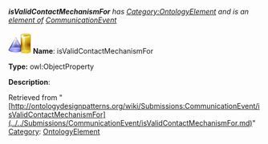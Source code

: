 ___isValidContactMechanismFor__ has [Category:OntologyElement](../../Category/OntologyElement.md "Category:OntologyElement") and is an [element of](../../Property/ElementOf.md "Property:ElementOf") [CommunicationEvent](../../Submissions/CommunicationEvent.md "Submissions:CommunicationEvent")_


  




[![ObjectProperty](../../images/thumb/c/c3/ObjectProperty.gif/45px-ObjectProperty.gif)](../../Image/ObjectProperty.gif.md "ObjectProperty")
__Name__: isValidContactMechanismFor 


__Type:__ owl:ObjectProperty 


__Description__: 





Retrieved from "[http://ontologydesignpatterns.org/wiki/Submissions:CommunicationEvent/isValidContactMechanismFor](../../Submissions/CommunicationEvent/isValidContactMechanismFor.md)"
 [Category](http://ontologydesignpatterns.org/wiki/Special:Categories "Special:Categories"): [OntologyElement](../../Category/OntologyElement.md "Category:OntologyElement")